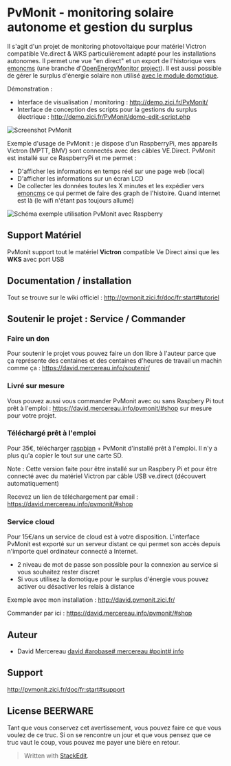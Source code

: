# PvMonit - monitoring solaire autonome et gestion du surplus

Il s'agit d'un projet de monitoring photovoltaique pour matériel Victron compatible Ve.direct & WKS particulièrement adapté pour les installations autonomes. Il permet une vue "en direct" et un export de l'historique vers [emoncms](https://openenergymonitor.org/emon/emoncms) (une branche d'[OpenEnergyMonitor project](http://openenergymonitor.org)). Il est aussi possible de gérer le surplus d'énergie solaire non utilisé [avec le module domotique](https://david.mercereau.info/pvmonit-v2-0-domotique-gestion-surplus-electrique-solaire-en-autonomie/).

Démonstration :

* Interface de visualisation / monitoring : http://demo.zici.fr/PvMonit/
* Interface de conception des scripts pour la gestions du surplus électrique : http://demo.zici.fr/PvMonit/domo-edit-script.php

![Screenshot PvMonit](http://david.mercereau.info/wp-content/uploads/2016/11/banPvMonit.jpeg) 

Exemple d'usage de PvMonit : je dispose d'un RaspberryPi, mes appareils Victron (MPTT, BMV) sont connectés avec des câbles VE.Direct. PvMonit est installé sur ce RaspberryPi et me permet : 

  - D'afficher les informations en temps réel sur une page web (local)
  - D'afficher les informations sur un écran LCD
  - De collecter les données toutes les X minutes et les expédier vers [emoncms](https://openenergymonitor.org/emon/node/90) ce qui permet de faire des graph de l'histoire. Quand internet est là (le wifi n'étant pas toujours allumé)

![Schéma exemple utilisation PvMonit avec Raspberry](https://david.mercereau.info/wp-content/uploads/2019/10/PvMonitV1_USB.png)

## Support Matériel 

PvMonit support tout le matériel **Victron** compatible Ve Direct ainsi que les **WKS** avec port USB

## Documentation / installation

Tout se trouve sur le wiki officiel : http://pvmonit.zici.fr/doc/fr:start#tutoriel

## Soutenir le projet : Service / Commander

### Faire un don

Pour soutenir le projet vous pouvez faire un don libre à l'auteur parce que ça représente des centaines et des centaines d'heures de travail un machin comme ça : https://david.mercereau.info/soutenir/

### Livré sur mesure 

Vous pouvez aussi vous commander PvMonit avec ou sans Raspbery Pi tout prêt à l'emploi : https://david.mercereau.info/pvmonit/#shop sur mesure pour votre projet.

### Téléchargé prêt à l'emploi

Pour 35€, télécharger [raspbian](https://www.raspberrypi.org/downloads/raspbian/) + PvMonit d'installé prêt à l'emploi. Il n'y a plus qu'a copier le tout sur une carte SD.

Note : Cette version faite pour être installé sur un Raspbery Pi et pour être connecté avec du matériel Victron par câble USB ve.direct (découvert automatiquement)

Recevez un lien de téléchargement par email : https://david.mercereau.info/pvmonit/#shop

### Service cloud

Pour 15€/ans un service de cloud est à votre disposition. L'interface PvMonit est exporté sur un serveur distant ce qui permet son accès depuis n'importe quel ordinateur connecté a Internet. 

* 2 niveau de mot de passe son possible pour la connexion au service si vous souhaitez rester discret
* Si vous utilisez la domotique pour le surplus d'énergie vous pouvez activer ou désactiver les relais à distance

Exemple avec mon installation : http://david.pvmonit.zici.fr/

Commander par ici : https://david.mercereau.info/pvmonit/#shop

## Auteur

  - David Mercereau [david #arobase# mercereau #point# info](http://david.mercereau.info/contact/)

## Support

http://pvmonit.zici.fr/doc/fr:start#support

## License BEERWARE

Tant que vous conservez cet avertissement, vous pouvez faire ce que vous voulez de ce truc. Si on se rencontre un jour et que vous pensez que ce truc vaut le coup, vous pouvez me payer une bière en retour. 

> Written with [StackEdit](https://stackedit.io/).




